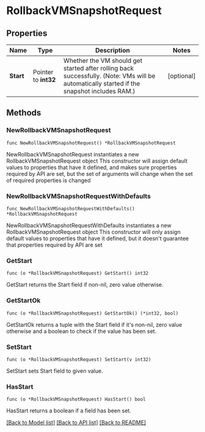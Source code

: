 # RollbackVMSnapshotRequest

## Properties

Name | Type | Description | Notes
------------ | ------------- | ------------- | -------------
**Start** | Pointer to **int32** | Whether the VM should get started after rolling back successfully. (Note: VMs will be automatically started if the snapshot includes RAM.) | [optional] 

## Methods

### NewRollbackVMSnapshotRequest

`func NewRollbackVMSnapshotRequest() *RollbackVMSnapshotRequest`

NewRollbackVMSnapshotRequest instantiates a new RollbackVMSnapshotRequest object
This constructor will assign default values to properties that have it defined,
and makes sure properties required by API are set, but the set of arguments
will change when the set of required properties is changed

### NewRollbackVMSnapshotRequestWithDefaults

`func NewRollbackVMSnapshotRequestWithDefaults() *RollbackVMSnapshotRequest`

NewRollbackVMSnapshotRequestWithDefaults instantiates a new RollbackVMSnapshotRequest object
This constructor will only assign default values to properties that have it defined,
but it doesn't guarantee that properties required by API are set

### GetStart

`func (o *RollbackVMSnapshotRequest) GetStart() int32`

GetStart returns the Start field if non-nil, zero value otherwise.

### GetStartOk

`func (o *RollbackVMSnapshotRequest) GetStartOk() (*int32, bool)`

GetStartOk returns a tuple with the Start field if it's non-nil, zero value otherwise
and a boolean to check if the value has been set.

### SetStart

`func (o *RollbackVMSnapshotRequest) SetStart(v int32)`

SetStart sets Start field to given value.

### HasStart

`func (o *RollbackVMSnapshotRequest) HasStart() bool`

HasStart returns a boolean if a field has been set.


[[Back to Model list]](../README.md#documentation-for-models) [[Back to API list]](../README.md#documentation-for-api-endpoints) [[Back to README]](../README.md)


